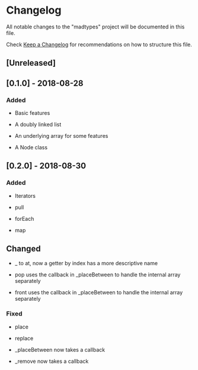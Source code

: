 # Changelog

All notable changes to the "madtypes" project will be documented in this file.

Check [Keep a Changelog](http://keepachangelog.com/) for recommendations on how to structure this file.

## [Unreleased]

## [0.1.0] - 2018-08-28

### Added

- Basic features

- A doubly linked list

- An underlying array for some features

- A Node class

## [0.2.0] - 2018-08-30

### Added

- Iterators

- pull

- forEach

- map

## Changed

- _ to at, now a getter by index has a more descriptive name

- pop uses the callback in _placeBetween to handle the internal array separately

- front uses the callback in _placeBetween to handle the internal array separately

### Fixed

- place

- replace

- _placeBetween now takes a callback

- _remove now takes a callback
